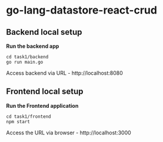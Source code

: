 # go-lang-datastore-react-crud

## Backend local setup

**Run the backend app**
```
cd task1/backend
go run main.go
```
Access backend via URL - http://localhost:8080


## Frontend local setup

**Run the Frontend application**
```
cd task1/frontend
npm start
```
Access the URL via browser - http://localhost:3000
